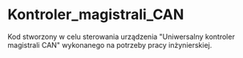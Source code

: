 # Kontroler_magistrali_CAN
Kod stworzony w celu sterowania urządzenia "Uniwersalny kontroler magistrali CAN" wykonanego na potrzeby pracy inżynierskiej. 
